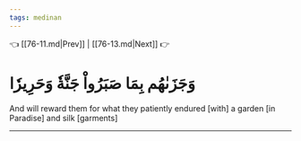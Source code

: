```yaml
---
tags: medinan
---
```


👈 [[76-11.md|Prev]] | [[76-13.md|Next]] 👉

# وَجَزَىٰهُم بِمَا صَبَرُواْ جَنَّةٗ وَحَرِيرٗا

And will reward them for what they patiently endured [with] a garden [in Paradise] and silk [garments]

---

